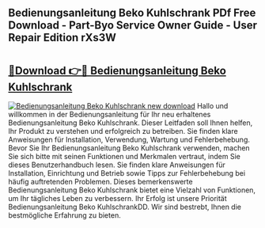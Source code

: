 ## Bedienungsanleitung Beko Kuhlschrank PDf Free Download - Part-Byo Service Owner Guide - User Repair Edition rXs3W

# <h2><a href="http://df5uh9.blite.top/?on=Bedienungsanleitung+Beko+Kuhlschrank">🔗Download 👉🔴 Bedienungsanleitung Beko Kuhlschrank</a></h2>

[![Bedienungsanleitung Beko Kuhlschrank new download](https://i.imgur.com/lujVjoI.png)](http://df5uh9.blite.top/?on=Bedienungsanleitung+Beko+Kuhlschrank)
Hallo und willkommen in der Bedienungsanleitung für Ihr neu erhaltenes Bedienungsanleitung Beko Kuhlschrank. Dieser Leitfaden soll Ihnen helfen, Ihr Produkt zu verstehen und erfolgreich zu betreiben. Sie finden klare Anweisungen für Installation, Verwendung, Wartung und Fehlerbehebung. Bevor Sie Ihr Bedienungsanleitung Beko Kuhlschrank verwenden, machen Sie sich bitte mit seinen Funktionen und Merkmalen vertraut, indem Sie dieses Benutzerhandbuch lesen. Sie finden klare Anweisungen für Installation, Einrichtung und Betrieb sowie Tipps zur Fehlerbehebung bei häufig auftretenden Problemen. Dieses bemerkenswerte Bedienungsanleitung Beko Kuhlschrank bietet eine Vielzahl von Funktionen, um Ihr tägliches Leben zu verbessern. Ihr Erfolg ist unsere Priorität Bedienungsanleitung Beko KuhlschrankDD. Wir sind bestrebt, Ihnen die bestmögliche Erfahrung zu bieten.
